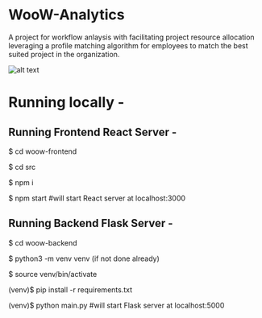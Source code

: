 # WooW-Analytics
A project for workflow anlaysis with facilitating project resource allocation leveraging a profile matching algorithm for employees to match the best suited project in the organization.

![alt text](https://drive.google.com/file/d/1DOuyFwY2631kwxwso_hBH033acShY-Ew/view?usp=sharing)

# Running locally -
## Running Frontend React Server -

$ cd woow-frontend

$ cd src

$ npm i

$ npm start #will start React server at localhost:3000

## Running Backend Flask Server -

$ cd woow-backend

$ python3 -m venv venv (if not done already)

$ source venv/bin/activate

(venv)$ pip install -r requirements.txt

(venv)$ python main.py #will start Flask server at localhost:5000
